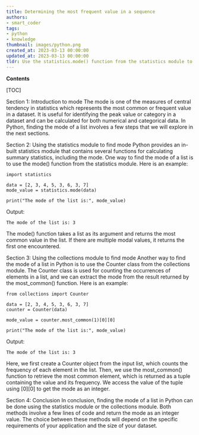 ```yaml
---
title: Determining the most frequent value in a sequence
authors:
- smart_coder
tags:
- python
- knowledge
thumbnail: images/python.png
created_at: 2023-03-13 00:00:00
updated_at: 2023-03-13 00:00:00
tldr: Use the statistics.mode() function from the statistics module to find the mode of a list in Python.
---
```


**Contents**

[TOC]

Section 1: Introduction to mode
The mode is one of the measures of central tendency in statistics which represents the most common or frequent value in a dataset. It is useful for identifying the peak value or category in a dataset and can be calculated for both numerical and categorical data. In Python, finding the mode of a list involves a few steps that we will explore in the next sections.

Section 2: Using the statistics module to find mode
Python provides an in-built statistics module that contains several functions for calculating summary statistics, including the mode. One way to find the mode of a list is to use the mode() function from the statistics module. Here is an example:

```
import statistics

data = [2, 3, 4, 5, 3, 6, 3, 7]
mode_value = statistics.mode(data)

print("The mode of the list is:", mode_value)
```

Output:
```
The mode of the list is: 3
```

The mode() function takes a list as its argument and returns the most common value in the list. If there are multiple modal values, it returns the first one encountered.

Section 3: Using the collections module to find mode
Another way to find the mode of a list in Python is to use the Counter class from the collections module. The Counter class is used for counting the occurrences of elements in a list, and we can extract the mode from the result returned by the most_common() function. Here is an example:

```
from collections import Counter

data = [2, 3, 4, 5, 3, 6, 3, 7]
counter = Counter(data)

mode_value = counter.most_common(1)[0][0]

print("The mode of the list is:", mode_value)
```

Output:
```
The mode of the list is: 3
```

Here, we first create a Counter object from the input list, which counts the frequency of each element in the list. Then, we use the most_common() function to retrieve the most common element, which is returned as a tuple containing the value and its frequency. We access the value of the tuple using [0][0] to get the mode as an integer.

Section 4: Conclusion
In conclusion, finding the mode of a list in Python can be done using the statistics module or the collections module. Both methods involve a few lines of code and return the mode as an integer value. The choice between these methods will depend on the specific requirements of your application and the size of your dataset.
